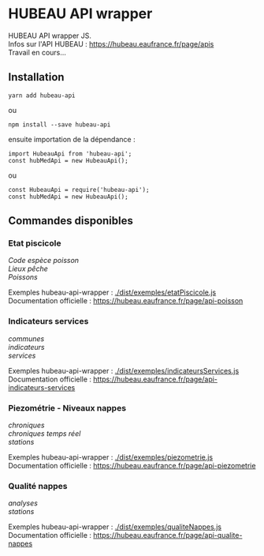 # HUBEAU API wrapper

HUBEAU API wrapper JS.<br/>
Infos sur l'API HUBEAU : https://hubeau.eaufrance.fr/page/apis<br/>
Travail en cours...<br/>

## Installation

    yarn add hubeau-api

ou <br />

    npm install --save hubeau-api

ensuite importation de la dépendance : <br />

    import HubeauApi from 'hubeau-api';
    const hubMedApi = new HubeauApi();

ou <br />

    const HubeauApi = require('hubeau-api');
    const hubMedApi = new HubeauApi();

## Commandes disponibles

### Etat piscicole

_Code espèce poisson_<br/>
_Lieux pêche_<br/>
_Poissons_<br/>

Exemples hubeau-api-wrapper : [./dist/exemples/etatPiscicole.js](https://github.com/christophe77/hubeau-api-wrapper/blob/master/dist/exemples/etatPiscicole.js)<br/>
Documentation officielle : https://hubeau.eaufrance.fr/page/api-poisson<br/>

### Indicateurs services

_communes_<br/>
_indicateurs_<br/>
_services_<br/>

Exemples hubeau-api-wrapper : [./dist/exemples/indicateursServices.js](https://github.com/christophe77/hubeau-api-wrapper/blob/master/dist/exemples/indicateursServices.js)<br/>
Documentation officielle : https://hubeau.eaufrance.fr/page/api-indicateurs-services<br/>

### Piezométrie - Niveaux nappes

_chroniques_<br/>
_chroniques temps réel_<br/>
_stations_<br/>

Exemples hubeau-api-wrapper : [./dist/exemples/piezometrie.js](https://github.com/christophe77/hubeau-api-wrapper/blob/master/dist/exemples/piezometrie.js)<br/>
Documentation officielle : https://hubeau.eaufrance.fr/page/api-piezometrie<br/>

### Qualité nappes

_analyses_<br/>
_stations_<br/>

Exemples hubeau-api-wrapper : [./dist/exemples/qualiteNappes.js](https://github.com/christophe77/hubeau-api-wrapper/blob/master/dist/exemples/qualiteNappes.js)<br/>
Documentation officielle : https://hubeau.eaufrance.fr/page/api-qualite-nappes<br/>
